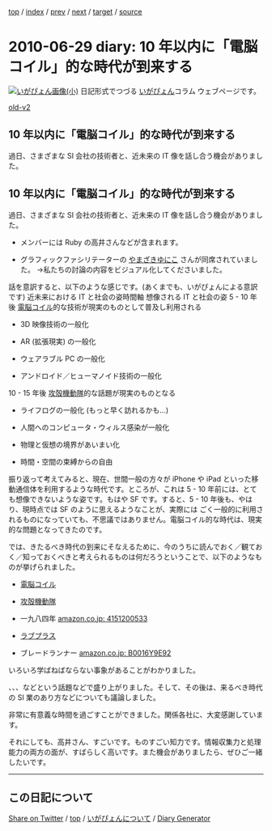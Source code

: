 [top](https://igapyon.github.io/diary/) 
 / [index](https://igapyon.github.io/diary/2010/index.html) 
 / [prev](https://igapyon.github.io/diary/2010/ig100623.html) 
 / [next](https://igapyon.github.io/diary/2010/ig100630.html) 
 / [target](https://igapyon.github.io/diary/2010/ig100629.html) 
 / [source](https://github.com/igapyon/diary/blob/gh-pages/2010/ig100629.html.src.md) 

2010-06-29 diary: 10 年以内に「電脳コイル」的な時代が到来する
=====================================================================================================
[![いがぴょん画像(小)](https://igapyon.github.io/diary/images/iga200306s.jpg "いがぴょん")](https://igapyon.github.io/diary/memo/memoigapyon.html) 日記形式でつづる [いがぴょん](https://igapyon.github.io/diary/memo/memoigapyon.html)コラム ウェブページです。

[old-v2](ig100629-orig.html)

## 10 年以内に「電脳コイル」的な時代が到来する

過日、さまざまな SI 会社の技術者と、近未来の IT 像を話し合う機会がありました。


## 10 年以内に「電脳コイル」的な時代が到来する

過日、さまざまな SI 会社の技術者と、近未来の IT 像を話し合う機会がありました。

* メンバーには Ruby の高井さんなどが含まれます。
  
* グラフィックファシリテーターの [やまざきゆにこ](http://www.graphic-facilitation.jp/cp-bin/blog/) さんが同席されていました。
  →私たちの討論の内容をビジュアル化してくださいました。

話を意訳すると、以下のような感じです。(あくまでも、いがぴょんによる意訳です)
近未来における IT と社会の姿時間軸
想像される IT と社会の姿
5 - 10 年後
[電脳コイル](http://www.tokuma.co.jp/coil/)的な技術が現実のものとして普及し利用される
      
* 3D 映像技術の一般化
        
* AR (拡張現実) の一般化
        
* ウェアラブル PC の一般化
        
* アンドロイド／ヒューマノイド技術の一般化
      

      
10 - 15 年後
[攻殻機動隊](http://www.kokaku-s.com/)的な話題が現実のものとなる
      
* ライフログの一般化 (もっと早く訪れるかも…)
        
* 人間へのコンピュータ・ウィルス感染が一般化
        
* 物理と仮想の境界があいまい化
        
* 時間・空間の束縛からの自由
      

      

振り返って考えてみると、現在、世間一般の方々が iPhone や iPad といった移動通信体を利用するような時代です。ところが、これは 5 - 10 年前には、とても想像できないような姿です。もはや SF です。すると、5 - 10 年後も、やはり、現時点では SF のように思えるようなことが、実際には ごく一般的に利用されるものになっていても、不思議ではありません。電脳コイル的な時代は、現実的な問題となってきたのです。

では、きたるべき時代の到来にそなえるために、今のうちに読んでおく／観ておく／知っておくべきと考えられるものは何だろうということで、以下のようなものが挙げられました。

* [電脳コイル](http://www.tokuma.co.jp/coil/)
  
* [攻殻機動隊](http://www.kokaku-s.com/)
  
* 一九八四年
  [amazon.co.jp: 4151200533](http://www.amazon.co.jp/exec/obidos/ASIN/4151200533/igapyondiary-22)
  
* [ラブプラス](http://www.konami.jp/products/loveplus/)
  
* ブレードランナー
  [amazon.co.jp: B0016Y9E92](http://www.amazon.co.jp/exec/obidos/ASIN/B0016Y9E92/igapyondiary-22)

いろいろ学ばねばならない事象があることがわかりました。

、、、などという話題などで盛り上がりました。そして、その後は、来るべき時代の SI 業のあり方などについても議論しました。

非常に有意義な時間を過ごすことができました。関係各社に、大変感謝しています。

それにしても、高井さん、すごいです。ものすごい知力です。情報収集力と処理能力の両方の面が、すばらしく高いです。また機会がありましたら、ぜひご一緒したいです。

----------------------------------------------------------------------------------------------------

## この日記について

[Share on Twitter](https://twitter.com/intent/tweet?hashtags=igapyon%2Cdiary%2C%E3%81%84%E3%81%8C%E3%81%B4%E3%82%87%E3%82%93&text=10+%E5%B9%B4%E4%BB%A5%E5%86%85%E3%81%AB%E3%80%8C%E9%9B%BB%E8%84%B3%E3%82%B3%E3%82%A4%E3%83%AB%E3%80%8D%E7%9A%84%E3%81%AA%E6%99%82%E4%BB%A3%E3%81%8C%E5%88%B0%E6%9D%A5%E3%81%99%E3%82%8B&url=https%3A%2F%2Figapyon.github.io%2Fdiary%2F2010%2Fig100629.html) / [top](../index.html/) / [いがぴょんについて](https://igapyon.github.io/diary/memo/memoigapyon.html) / [Diary Generator](https://github.com/igapyon/igapyonv3)
